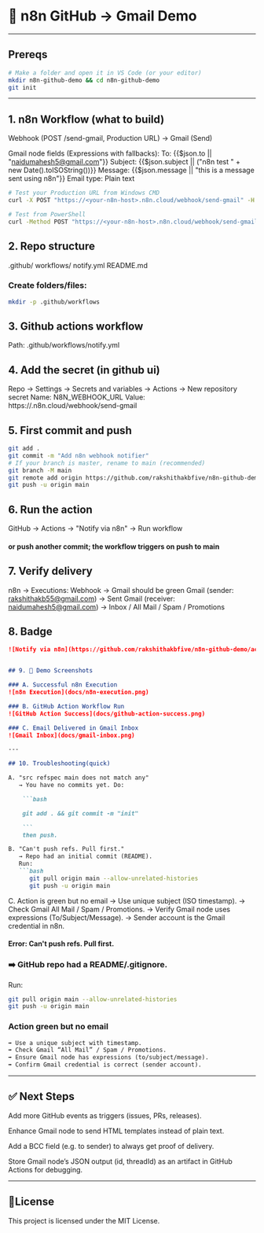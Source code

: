 # 🚀 n8n GitHub → Gmail Demo

---

##  Prereqs

```bash
# Make a folder and open it in VS Code (or your editor)
mkdir n8n-github-demo && cd n8n-github-demo
git init
```
---
## 1. n8n Workflow (what to build)
Webhook  (POST /send-gmail, Production URL)
   → Gmail (Send)

Gmail node fields (Expressions with fallbacks):
To:   {{$json.to || "naidumahesh5@gmail.com"}}
Subject:  {{$json.subject || ("n8n test " + new Date().toISOString())}}
Message:  {{$json.message || "this is a message sent using n8n"}}
Email type: Plain text

```bash
# Test your Production URL from Windows CMD
curl -X POST "https://<your-n8n-host>.n8n.cloud/webhook/send-gmail" -H "Content-Type: application/json" -d "{\"to\":\"naidumahesh5@gmail.com\",\"subject\":\"Prod test\",\"message\":\"this is a message sent using n8n\"}"

# Test from PowerShell
curl -Method POST "https://<your-n8n-host>.n8n.cloud/webhook/send-gmail" -Headers @{ "Content-Type"="application/json" } -Body '{"to":"naidumahesh5@gmail.com","subject":"Prod test","message":"this is a message sent using n8n"}'
```

## 2. Repo structure 
.github/
  workflows/
    notify.yml
README.md   
### Create folders/files:
```bash 
mkdir -p .github/workflows
```

## 3. Github actions workflow
Path: .github/workflows/notify.yml

## 4. Add the secret (in github ui)
Repo → Settings → Secrets and variables → Actions → New repository secret
Name: N8N_WEBHOOK_URL
Value: https://<your-n8n-host>.n8n.cloud/webhook/send-gmail

## 5. First commit and push
```bash
git add .
git commit -m "Add n8n webhook notifier"
# If your branch is master, rename to main (recommended)
git branch -M main
git remote add origin https://github.com/rakshithakbfive/n8n-github-demo.git
git push -u origin main
```

## 6. Run the action

GitHub → Actions → "Notify via n8n" → Run workflow
#### or push another commit; the workflow triggers on push to main

## 7. Verify delivery

n8n → Executions: Webhook → Gmail should be green
Gmail (sender: rakshithakb55@gmail.com) → Sent
Gmail (receiver: naidumahesh5@gmail.com) → Inbox / All Mail / Spam / Promotions

## 8. Badge
```markdown
![Notify via n8n](https://github.com/rakshithakbfive/n8n-github-demo/actions/workflows/notify.yml/badge.svg)


## 9. 📸 Demo Screenshots

### A. Successful n8n Execution
![n8n Execution](docs/n8n-execution.png)

### B. GitHub Action Workflow Run
![GitHub Action Success](docs/github-action-success.png)

### C. Email Delivered in Gmail Inbox
![Gmail Inbox](docs/gmail-inbox.png)

---

## 10. Troubleshooting(quick)

A. "src refspec main does not match any"
   → You have no commits yet. Do:

    ```bash

    git add . && git commit -m "init"

    ```
    then push.

B. "Can't push refs. Pull first."
   → Repo had an initial commit (README). 
   Run:
   ```bash
      git pull origin main --allow-unrelated-histories
      git push -u origin main
```

C. Action is green but no email
   → Use unique subject (ISO timestamp).
   → Check Gmail All Mail / Spam / Promotions.
   → Verify Gmail node uses expressions (To/Subject/Message).
   → Sender account is the Gmail credential in n8n.

#### Error: Can't push refs. Pull first.

### ➡️ GitHub repo had a README/.gitignore. 
Run:
```bash
git pull origin main --allow-unrelated-histories
git push -u origin main

```
### Action green but no email
```markdown
➡️ Use a unique subject with timestamp.
➡️ Check Gmail “All Mail” / Spam / Promotions.
➡️ Ensure Gmail node has expressions (to/subject/message).
➡️ Confirm Gmail credential is correct (sender account).
```
---
## ✅ Next Steps
Add more GitHub events as triggers (issues, PRs, releases).

Enhance Gmail node to send HTML templates instead of plain text.

Add a BCC field (e.g. to sender) to always get proof of delivery.

Store Gmail node’s JSON output (id, threadId) as an artifact in GitHub Actions for debugging.



---

## 📜License
This project is licensed under the MIT License.


